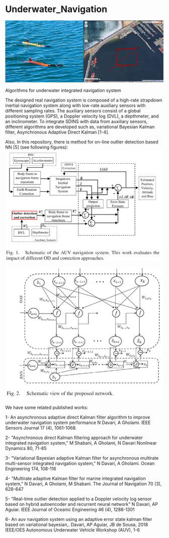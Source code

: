 # Underwater_Navigation

![AUV](https://github.com/NarjesDavari/Underwater_Navigation/blob/main/AUV.png)


Algorithms for underwater integrated navigation system

The designed real navigation system is composed of a high-rate strapdown inertial navigation system along with low-rate auxiliary sensors with different sampling rates. The auxiliary sensors consist of a global positioning system (GPS), a Doppler velocity log (DVL), a depthmeter, and an inclinometer.
To integrate SDINS with data from auxiliary sensors, different algorithms are developed such as, variational Bayesian Kalman filter, Asynchronous Adaptive Direct Kalman [1-4].

Also, In this repository, there is method for on-line outlier detection based NN [5] (see following figures):
![OD_DVL](https://github.com/NarjesDavari/Underwater_Navigation/blob/main/OD_DVL.PNG)

![Pro_NN](https://github.com/NarjesDavari/Underwater_Navigation/blob/main/Pro_NN.PNG)

We have some related published works:

1- An asynchronous adaptive direct Kalman filter algorithm to improve underwater navigation system performance
N Davari, A Gholami. IEEE Sensors Journal 17 (4), 1061-1068.

2- "Asynchronous direct Kalman filtering approach for underwater integrated navigation system," M Shabani, A Gholami, N Davari
Nonlinear Dynamics 80, 71-85

3- "Variational Bayesian adaptive Kalman filter for asynchronous multirate multi-sensor integrated navigation system," N Davari, A Gholami. Ocean Engineering 174, 108-116

4- "Multirate adaptive Kalman filter for marine integrated navigation system," N Davari, A Gholami, M Shabani. The Journal of Navigation 70 (3), 628-647

5- "Real-time outlier detection applied to a Doppler velocity log sensor based on hybrid autoencoder and recurrent neural network"
N Davari, AP Aguiar. IEEE Journal of Oceanic Engineering 46 (4), 1288-1301

6- An auv navigation system using an adaptive error state kalman filter based on variational bayesian,. Davari, AP Aguiar, JB de Sousa, 2018 IEEE/OES Autonomous Underwater Vehicle Workshop (AUV), 1-6
